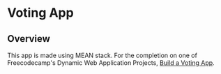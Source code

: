 # Voting App

## Overview

This app is made using MEAN stack. For the completion on one of Freecodecamp's Dynamic Web Application Projects, [Build a Voting App](https://www.freecodecamp.com/challenges/build-a-voting-app).